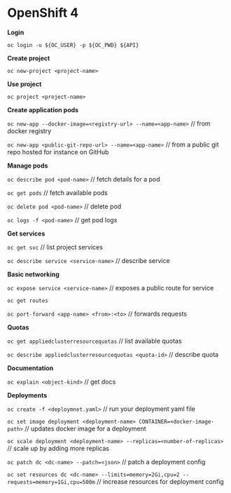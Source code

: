 # OpenShift 4

**Login**

`oc login -u ${OC_USER} -p ${OC_PWD} ${API}`

**Create project**

`oc new-project <project-name>`

**Use project**

`oc project <project-name>`

**Create application pods**

`oc new-app --docker-image=<registry-url> --name=<app-name>`    // from docker registry

`oc new-app <public-git-repo-url> --name=<app-name>`            // from a public git repo hosted for instance on GitHub

**Manage pods**

`oc describe pod <pod-name>`                                    // fetch details for a pod

`oc get pods`                                                   // fetch available pods

`oc delete pod <pod-name>`                                      // delete pod

`oc logs -f <pod-name>`                                         // get pod logs

**Get services**

`oc get svc`                                                    // list project services

`oc describe service <service-name>`                            // describe service

**Basic networking**

`oc expose service <service-name>`                               // exposes a public route for service

`oc get routes`

`oc port-forward <app-name> <from>:<to>`                          // forwards requests

**Quotas**

`oc get appliedclusterresourcequotas`                            // list available quotas

`oc describe appliedclusterresourcequotas <quota-id>`            // describe quota

**Documentation**

`oc explain <object-kind>` // get docs

**Deployments**

`oc create -f <deploymnet.yaml>` // run your deployment yaml file

`oc set image deployment <deployment-name> CONTAINER=<docker-image-path>` // updates docker image for a deployment

`oc scale deployment <deployment-name> --replicas=<number-of-replicas>` // scale up by adding more replicas

`oc patch dc <dc-name> --patch=<json>` // patch a deployment config

`oc set resources dc <dc-name> --limits=memory=2Gi,cpu=2 --requests=memory=1Gi,cpu=500m` // increase resources for deployment config
